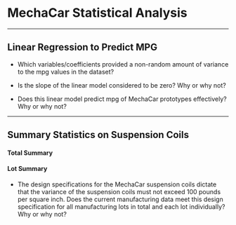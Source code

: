 # MechaCar Statistical Analysis
***

## Linear Regression to Predict MPG


* Which variables/coefficients provided a non-random amount of variance to the mpg values in the dataset?




* Is the slope of the linear model considered to be zero? Why or why not?




* Does this linear model predict mpg of MechaCar prototypes effectively? Why or why not?



***
## Summary Statistics on Suspension Coils


#### Total Summary

#### Lot Summary



* The design specifications for the MechaCar suspension coils dictate that the variance of the suspension coils must not exceed 100 pounds per square inch. Does the current manufacturing data meet this design specification for all manufacturing lots in total and each lot individually? Why or why not?
